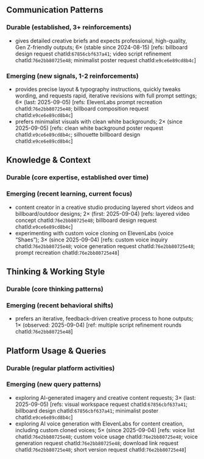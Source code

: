 ## Communication Patterns
### Durable (established, 3+ reinforcements)
- gives detailed creative briefs and expects professional, high-quality, Gen Z-friendly outputs; 6× (stable since 2024-08-15) [refs: billboard design request chatId:`67856cbf637a41`; video script refinement chatId:`76e2bb80725e48`; minimalist poster request chatId:`e9ce6e89cd8b4c`]

### Emerging (new signals, 1-2 reinforcements)
- provides precise layout & typography instructions, quickly tweaks wording, and requests rapid, iterative revisions with full prompt settings; 6× (last: 2025-09-05) [refs: ElevenLabs prompt recreation chatId:`76e2bb80725e48`; billboard composition request chatId:`e9ce6e89cd8b4c`]
- prefers minimalist visuals with clean white backgrounds; 2× (since 2025-09-05) [refs: clean white background poster request chatId:`e9ce6e89cd8b4c`; silhouette billboard design chatId:`e9ce6e89cd8b4c`]

## Knowledge & Context
### Durable (core expertise, established over time)

### Emerging (recent learning, current focus)
- content creator in a creative studio producing layered short videos and billboard/outdoor designs; 2× (first: 2025-09-04) [refs: layered video concept chatId:`76e2bb80725e48`; billboard design request chatId:`e9ce6e89cd8b4c`]
- experimenting with custom voice cloning on ElevenLabs (voice “Shaes”); 3× (since 2025-09-04) [refs: custom voice inquiry chatId:`76e2bb80725e48`; voice generation request chatId:`76e2bb80725e48`; prompt recreation chatId:`76e2bb80725e48`]

## Thinking & Working Style
### Durable (core thinking patterns)

### Emerging (recent behavioral shifts)
- prefers an iterative, feedback-driven creative process to hone outputs; 1× (observed: 2025-09-04) [ref: multiple script refinement rounds chatId:`76e2bb80725e48`]

## Platform Usage & Queries
### Durable (regular platform activities)

### Emerging (new query patterns)
- exploring AI-generated imagery and creative content requests; 3× (last: 2025-09-05) [refs: visual workspace request chatId:`67856cbf637a41`; billboard design chatId:`67856cbf637a41`; minimalist poster chatId:`e9ce6e89cd8b4c`]
- exploring AI voice generation with ElevenLabs for content creation, including custom cloned voices; 5× (since 2025-09-04) [refs: voice list chatId:`76e2bb80725e48`; custom voice usage chatId:`76e2bb80725e48`; voice generation request chatId:`76e2bb80725e48`; download link request chatId:`76e2bb80725e48`; short version request chatId:`76e2bb80725e48`]